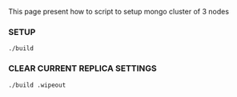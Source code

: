 This page present how to script to setup mongo cluster of 3 nodes

### SETUP
```
./build
```

### CLEAR CURRENT REPLICA SETTINGS
```
./build .wipeout
```